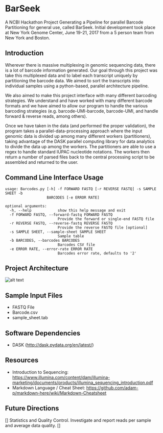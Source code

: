 # BarSeek
A NCBI Hackathon Project Generating a Pipeline for parallel Barcode Partitioning for general use, called BarSeek. Initial development took place at New York Genome Center, June 19-21, 2017 from a 5 person team from New York and Boston.

## Introduction
Wherever there is massive multiplexing in genomic sequencing data, there is a lot of barcode information generated. Our goal through this project was take this multiplexed data and to label each transcript uniquely by partitioning the barcode data. We aimed to sort the transcripts into individual samples using a python-based, parallel architecture pipeline.

We also aimed to make this project interface with many different barcoding strategies. We understand and have worked with many different barcode formats and we have aimed to allow our program to handle the various barcoding strategies (e.g. barcode-UMI-barcode, barcode-UMI, and handle forward & reverse reads, among others).

Once we have taken in the data (and performed the proper validation), the program takes a parallel-data-processing approach  where the input genomic data is divided up among many different workers (partitioners), taking advantage of the DASK parallel computing library for data analytics to divide the data up among the workers. The partitioners are able to use a regex to handle standard IUPAC nucleotide notations.  The workers then return a number of parsed files back to the central processing script to be assembled and returned to the user.

## Command Line Interface Usage
```
usage: Barcodes.py [-h] -f FORWARD FASTQ [-r REVERSE FASTQ] -s SAMPLE SHEET -b
                   BARCODES [-e ERROR RATE]

optional arguments:
  -h, --help            show this help message and exit
  -f FORWARD FASTQ, --forward-fastq FORWARD FASTQ
                        Provide the forward or single-end FASTQ file
  -r REVERSE FASTQ, --reverse-fastq REVERSE FASTQ
                        Provide the reverse FASTQ file [optional]
  -s SAMPLE SHEET, --sample-sheet SAMPLE SHEET
                        Sample table
  -b BARCODES, --barcodes BARCODES
                        Barcodes CSV file
  -e ERROR RATE, --error-rate ERROR RATE
                        Barcodes error rate, defaults to '2'
```

## Project Architecture
![alt text](https://i.imgur.com/JZrY1Yi.png) 

## Sample Input Files
- FASTQ File
- Barcode.csv
- sample_sheet.tab

## Software Dependencies
- DASK (http://dask.pydata.org/en/latest/)

## Resources
- Introduction to Sequencing: https://www.illumina.com/content/dam/illumina-marketing/documents/products/illumina_sequencing_introduction.pdf
- Markdown Language / Cheat Sheet: https://github.com/adam-p/markdown-here/wiki/Markdown-Cheatsheet

## Future Directions
[] Statistics and Quality Control. Investigate and report reads per sample and average data quality.
[] 

